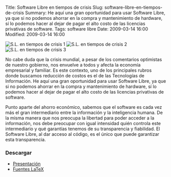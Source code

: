 Title: Software Libre en tiempos de crisis
Slug: software-libre-en-tiempos-de-crisis
Summary: He aquí una gran oportunidad para usar Software Libre, ya que si no podemos ahorrar en la compra y mantenimiento de hardware, sí lo podemos hacer al dejar de pagar el alto costo de las licencias privativas de software.
Tags: software libre
Date: 2009-03-14 16:00
Modified: 2009-03-14 16:00


![S.L. en tiempos de crisis 1](software-libre-en-tiempos-de-crisis-1-small.png)
![S.L. en tiempos de crisis 2](software-libre-en-tiempos-de-crisis-2-small.png)
![S.L. en tiempos de crisis 3](software-libre-en-tiempos-de-crisis-3-small.png)

No cabe duda que la crisis mundial, a pesar de los comentarios optimistas de nuestro gobierno, nos envuelve a todos y afecta la economía empresarial y familiar. Es este contexto, uno de los principales rubros donde buscamos reducción de costos es el de las Tecnologías de Información. He aquí una gran oportunidad para usar Software Libre, ya que si no podemos ahorrar en la compra y mantenimiento de hardware, sí lo podemos hacer al dejar de pagar el alto costo de las licencias privativas de software.

Punto aparte del ahorro económico, sabemos que el software es cada vez más el gran intermediario entre la información y la inteligencia humana. De la misma manera que nos preocupa la libertad para poder acceder a la información, nos debe preocupar con igual intensidad quién controla este intermediario y qué garantías tenemos de su transparencia y fiabilidad. El Software Libre, al dar acceso al código, es el único que puede garantizar esta transparencia.

### Descargar

* [Presentación](software-libre-en-tiempos-de-crisis.pdf)
* [Fuentes LaTeX](software-libre-en-tiempos-de-crisis.tar.gz)
